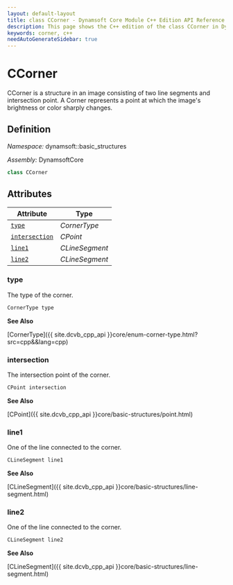 ```yaml
---
layout: default-layout
title: class CCorner - Dynamsoft Core Module C++ Edition API Reference
description: This page shows the C++ edition of the class CCorner in Dynamsoft Core Module.
keywords: corner, c++
needAutoGenerateSidebar: true
---
```


# CCorner

CCorner is a structure in an image consisting of two line segments and intersection point. A Corner represents a point at which the image's brightness or color sharply changes.

## Definition

*Namespace:* dynamsoft::basic_structures

*Assembly:* DynamsoftCore

```cpp
class CCorner 
```

## Attributes
  
| Attribute | Type |
|---------- | ---- |
| [`type`](#type) | *CornerType* |
| [`intersection`](#intersection) | *CPoint* |
| [`line1`](#line1) | *CLineSegment* |
| [`line2`](#line2) | *CLineSegment* |

### type

The type of the corner.

```cpp
CornerType type
```

**See Also**

[CornerType]({{ site.dcvb_cpp_api }}core/enum-corner-type.html?src=cpp&&lang=cpp)

### intersection

The intersection point of the corner.

```cpp
CPoint intersection
```

**See Also**

[CPoint]({{ site.dcvb_cpp_api }}core/basic-structures/point.html)

### line1

One of the line connected to the corner.

```cpp
CLineSegment line1
```

**See Also**

[CLineSegment]({{ site.dcvb_cpp_api }}core/basic-structures/line-segment.html)

### line2

One of the line connected to the corner.

```cpp
CLineSegment line2
```

**See Also**

[CLineSegment]({{ site.dcvb_cpp_api }}core/basic-structures/line-segment.html)
